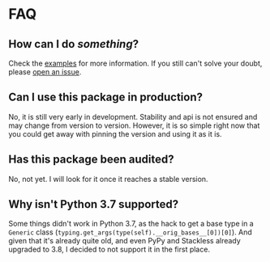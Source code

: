 # FAQ

## How can I do *something*?

Check the [examples](examples.md) for more information. If you still can't solve your doubt, please [open an issue](https://gitlab.com/hackancuba/asgi-signing-middleware/-/issues/new).

## Can I use this package in production?

No, it is still very early in development. Stability and api is not ensured and may change from version to version. However, it is so simple right now that you could get away with pinning the version and using it as it is. 

## Has this package been audited?

No, not yet. I will look for it once it reaches a stable version.

## Why isn't Python 3.7 supported?

Some things didn't work in Python 3.7, as the hack to get a base type in a `Generic` class (`typing.get_args(type(self).__orig_bases__[0])[0]`). And given that it's already quite old, and even PyPy and Stackless already upgraded to 3.8, I decided to not support it in the first place.
